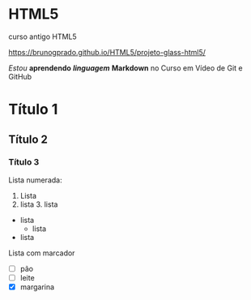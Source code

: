 # HTML5
curso antigo HTML5

https://brunogprado.github.io/HTML5/projeto-glass-html5/

*Estou* **aprendendo** ***linguagem*** __Markdown__ no Curso em Vídeo de Git e GitHub

# Título 1
## Título 2
### Título 3


Lista numerada:

1. Lista
2. lista
        3. lista
* lista
    * lista
* lista

Lista com marcador

- [ ] pão
- [ ] leite
- [x] margarina
